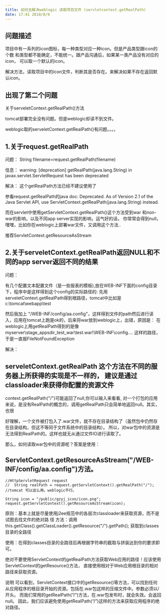 ```yaml
---
title: 如何去解决weblogic 读取项目文件 (servletcontext.getRealPath)
date: 17:41 2018/8/9
---
```


## 问题描述
项目中有一系列的icon图标，每一种类型对应一种icon。但是产品类型跟icon的个数
和类型都不能确定，不能统一。跟产品沟通后，如果某一类产品没有对应的icon，
可以取一个默认的icon。

解决方法，读取项目中的icon文件，判断其是否存在。来解决如果不存在返回默认icon。

## 出现了第二个问题
关于serveletContext.getRealPath()方法

tomcat部署完全没有问题。但是weblogic却读不到文件。

weblogic取的serveletContext.getRealPath()有问题。。。。


## 1.关于request.getRealPath

问题：
String filename=request.getRealPath(filename)

信息：
warning: [deprecation] getRealPath(java.lang.String) in javax.servlet.ServletRequest has been deprecated

解决：
这个getRealPath方法已经不建议使用了

参看request.getRealPath的java doc:
Deprecated. As of Version 2.1 of the Java Servlet API, use ServletContext.getRealPath(java.lang.String) instead.


而在servlet中使用getServletContext.getRealPath()这个方法受到war 和non-war的影响，以及不同app server实现的影响，运气好的话，
你常常会得到null，嘿嘿，比如你在weblogic上部署war文件，又调用这个方法..

推荐ServletContext.getResourceAsStream


## 2.关于serveletContext.getRealPath返回NULL和不同的app server返回不同的结果

问题：

有几个配置文本配置文件（是一些报表的模板),放在WEB-INF下面的config目录下，程序中是这样得到这个config的实际路径的:
先用 serveletContext.getRealPath得到根路径，tomcat中比如是
c:\tomcat\webapp\test

然后我加上 "/WEB-INF/config/aa.config"，这样得到文件的path然后进行读入，应用在tomcat上跑是ok的，后来将war放到weblogic上，出错，原因是：
在weblogic上用getRealPath得到的是像
myserver\stage\_appsdir_test_war\test.war!\WEB-INF\config....
这样的路径，于是一直报FileNotFoundException

解决：

serveletContext.getRealPath
这个方法在不同的服务器上所获得的实现是不一样的， 建议是通过classloader来获得你配置的资源文件
-------------------


context.getRealPath("/")可能返回了null,你可以输入来看看,
对一个打包的应用来说，是没有RealPath的概念的，调用getRealPath只会简单地返回null。其实，也很

好理解，一个文件被打包入了.war文件，就不存在目录结构了（虽然包中仍然存在目录结构，但这不等同于文件系统中的目录结构）。
所以，对war包中的资源是无法得到RealPath的。这样也就无从通过文件IO进行读取了。

那么，如何读取war包中的资源呢？答案是使用：

ServletContext.getResourceAsStream("/WEB-INF/config/aa.config")方法。
----------------------------------------------------------------------------

```
//HttpServletRequest request
//  String realPath = request.getServletContext().getRealPath("/");  //tomcat 可以这么用。weblogic不行。

String icon = "/public/gzyj_icon/icon.png";
request.getServletContext().getResourceAsStream(icon);
```


原则：基本上就是尽量使用j2ee规范中的各层次classloader来获取资源，而不是试图去找文件的绝对路
径
方法：调用this.getClass().getClassLoader().getResource("/").getPath(); 获取到classes目录的全路径

使用：在得到classes目录的全路径后再根据字符串的截取与拼装达到你的要求即可。



绝对不要使用ServletContext的getRealPath方法获取Web应用的路径！应该使用ServletContext的getResource()方法，
直接使用相对于Web应用根目录的相对路径来获取资源。


说明
可以看到，ServletContext接口中的getResource()等方法，可以找到任何从应用程序的根目录开始的资源。包括在.war包这样的压缩文件中。参数必须以/开头。
而我们常用的getRealPath(“/”)方法，在.war包发布时，就会失效。会返回null。
因此，我们应该避免使用getRealPath(“/”)这样的方法来获取应用程序的绝对路径。

